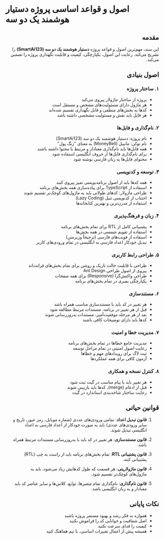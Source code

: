 # اصول و قواعد اساسی پروژه دستیار هوشمند یک دو سه

<div dir="rtl">

## مقدمه

این سند، مهم‌ترین اصول و قواعد پروژه **دستیار هوشمند یک دو سه (SmartAi123)** را تشریح می‌کند. رعایت این اصول، یکپارچگی، کیفیت و قابلیت نگهداری پروژه را تضمین می‌کند.

## اصول بنیادی

### ۱. ساختار پروژه
- پروژه از ساختار ماژولار پیروی می‌کند
- هر ماژول دارای مسئولیت‌های مشخص و مستقل است
- کدها به بخش‌های منطقی و قابل نگهداری تقسیم شده‌اند
- هر فایل باید نقش و مسئولیت مشخصی داشته باشد

### ۲. نام‌گذاری و فایل‌ها
- نام پروژه: دستیار هوشمند یک دو سه (SmartAi123)
- نام توکن: مانیبل (MoneyBell) به معنای "زنگ پول"
- همه فایل‌ها باید نام‌گذاری معنادار و مرتبط با محتوا داشته باشند
- برای نام‌گذاری فایل‌ها از حروف انگلیسی استفاده شود
- محتوای فایل‌ها به زبان فارسی نوشته شود

### ۳. توسعه و کدنویسی
- همه کدها باید از اصول برنامه‌نویسی تمیز پیروی کنند
- استفاده از TypeScript برای پیاده‌سازی همه بخش‌های برنامه
- طراحی ماژولار: کدهای طولانی باید به ماژول‌های کوچک‌تر تقسیم شوند
- اجتناب از کدنویسی تنبل (Lazy Coding)
- استفاده از مدرن‌ترین و بهترین کتابخانه‌ها

### ۴. زبان و فرهنگ‌پذیری
- پشتیبانی کامل از RTL برای تمام بخش‌های برنامه
- استفاده از تقویم شمسی در همه بخش‌ها
- استفاده از فونت‌های فارسی (ترجیحاً وزیرمتن)
- تبدیل خودکار اعداد فارسی به انگلیسی در تمام ورودی‌های کاربر

### ۵. طراحی رابط کاربری
- طراحی با قابلیت حالت تاریک و روشن برای تمام بخش‌های فرانت‌اند
- پیروی از اصول طراحی Ant Design
- طراحی واکنش‌گرا (Responsive) برای همه صفحات
- یکپارچگی بصری در تمام بخش‌های برنامه

### ۶. مستندسازی
- هر تغییر در کد باید با مستندسازی مناسب همراه باشد
- قبل از هر تغییر در برنامه، مستندات مرتبط مطالعه شود
- بعد از هر مرحله موفقیت‌آمیز، مستندات به‌روزرسانی شوند
- کدها باید دارای توضیحات کافی باشند

### ۷. مدیریت خطا و امنیت
- مدیریت جامع خطاها در تمام بخش‌های برنامه
- رعایت اصول امنیتی در تمام مراحل توسعه
- ثبت لاگ برای رویدادهای مهم و خطاها
- آزمون کافی برای همه عملکردها

### ۸. کنترل نسخه و همکاری
- هر تغییر باید با پیام مناسب در گیت ثبت شود
- قبل از ادغام (merge)، کدها باید بازبینی شوند
- رعایت ساختار شاخه‌بندی استاندارد در گیت

## قوانین حیاتی

1. **قانون تبدیل اعداد**: تمامی ورودی‌های عددی (شماره موبایل، رمز عبور، تاریخ و سایر ورودی‌های عددی) باید به صورت خودکار از اعداد فارسی به اعداد انگلیسی تبدیل شوند.

2. **قانون مستندسازی**: هر تغییر در کد باید با به‌روزرسانی مستندات مرتبط همراه باشد.

3. **قانون پشتیبانی RTL**: تمام بخش‌های برنامه باید از راست به چپ (RTL) پشتیبانی کنند.

4. **قانون ماژولاریتی**: هر قسمت که طول کدهایش زیاد می‌شود، باید به ماژول‌های کوچک‌تر تقسیم شود.

5. **قانون نام‌گذاری**: نام‌گذاری تمام متغیرها، توابع، کلاس‌ها و سایر عناصر کد باید معنادار و به زبان انگلیسی باشد.

## نکات پایانی

- همواره به فکر رشد و بهبود مستمر پروژه باشید
- اصل شفافیت و خوانایی کد را فراموش نکنید
- کیفیت را فدای سرعت نکنید
- همیشه پیش از اعمال تغییرات اساسی، با تیم هماهنگ کنید

</div> 